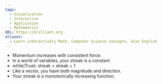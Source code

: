 ```yaml
---
tags:
  - Visualization
  - Interactive
  - Application
  - Mathematics
URL: https://brilliant.org
aliases:
  - Learn interactively Math, Computer Science concepts, also English
---
```

- Momentum increases with consistent force.
- In a world of variables, your streak is a constant
- while(True): streak = streak + 1
- Like a vector, you have both magnitude and direction.
- Your streak is a monotonically increasing function.